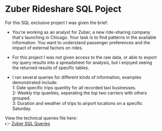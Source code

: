 # Zuber Rideshare SQL Poject

For this SQL exclusive project I was given the brief:  
- You're working as an analyst for Zuber, a new ride-sharing company that's launching in Chicago. Your task is to find patterns in the available information. You want to understand passenger preferences and the impact of external factors on rides.

- For this project I was not given access to the raw data, or able to export my query results into a spreadsheet for analysis, but I enjoyed seeing the returned results of specific tables.

 - I ran several queries for different kinds of information, examples demonstrated include:  
1: Date specific trips quantity for all recorded taxi businesses.  
2: Weekly trip quanties, seperating the top two carriers with others grouped.  
3: Duration and weather of trips to airport locations on a specific Saturday.

View the technical queries file here:  
👉 [Zuber SQL Queries](https://github.com/benjaminbretey/Data_projects_TripleTen/blob/main/Zuber_Rideshare_SQL_Project/zuber_queries.sql)
